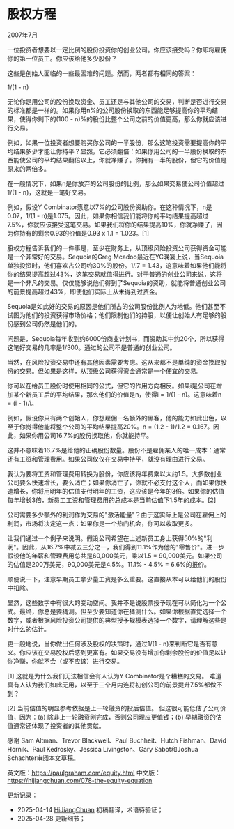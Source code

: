 


# 股权方程

2007年7月

一位投资者想要以一定比例的股份投资你的创业公司。你应该接受吗？你即将雇佣你的第一位员工。你应该给他多少股份？

这些是创始人面临的一些最困难的问题。然而，两者都有相同的答案：

1/(1 - n)

无论你是用公司的股份换取资金、员工还是与其他公司的交易，判断是否进行交易的标准都是一样的。如果你用n%的公司股份换取的东西能足够提高你的平均结果，使得你剩下的(100 - n)%的股份比整个公司之前的价值更高，那么你就应该进行交易。

例如，如果一位投资者想要购买你公司的一半股份，那么这笔投资需要提高你的平均结果多少才能让你持平？显然，它必须翻倍：如果你用公司的一半股份换取的东西能使公司的平均结果翻倍以上，你就净赚了。你拥有一半的股份，但它的价值是原来的两倍多。

在一般情况下，如果n是你放弃的公司股份的比例，那么如果交易使公司价值超过1/(1 - n)，这就是一笔好交易。

例如，假设Y Combinator愿意以7%的公司股份资助你。在这种情况下，n是0.07，1/(1 - n)是1.075。因此，如果你相信我们能将你的平均结果提高超过7.5%，你就应该接受这笔交易。如果我们将你的结果提高10%，你就净赚了，因为你持有的剩余0.93的价值是0.93 x 1.1 = 1.023。[1]

股权方程告诉我们的一件事是，至少在财务上，从顶级风险投资公司获得资金可能是一个非常好的交易。Sequoia的Greg Mcadoo最近在YC晚宴上说，当Sequoia单独投资时，他们喜欢占公司约30%的股份。1/.7 = 1.43，这意味着如果他们能将你的结果提高超过43%，这笔交易就值得进行。对于普通的创业公司来说，这将是一个非凡的交易。仅仅能够说他们得到了Sequoia的资助，就能将普通创业公司的前景提高超过43%，即使他们实际上从未得到过资金。

Sequoia是如此好的交易的原因是他们所占的公司股份比例人为地低。他们甚至不试图为他们的投资获得市场价格；他们限制他们的持股，以便让创始人有足够的股份感到公司仍然是他们的。

问题是，Sequoia每年收到约6000份商业计划书，而资助其中约20个，所以获得这笔好交易的几率是1/300。通过的公司不是普通的创业公司。

当然，在风险投资交易中还有其他因素需要考虑。这从来都不是单纯的资金换取股份的交易。但如果是这样，从顶级公司获得资金通常是一个便宜的交易。

你可以在给员工股份时使用相同的公式，但它的作用方向相反。如果i是公司在增加某个新员工后的平均结果，那么他们的价值是n，使得i = 1/(1 - n)。这意味着n = (i - 1)/i。

例如，假设你只有两个创始人，你想雇佣一名额外的黑客，他的能力如此出色，以至于你觉得他能将整个公司的平均结果提高20%。n = (1.2 - 1)/1.2 = 0.167。因此，如果你用公司16.7%的股份换取他，你就能持平。

这并不意味着16.7%是给他的正确股份数量。股份不是雇佣某人的唯一成本：通常还有工资和管理费用。如果公司仅仅在交易中持平，就没有理由进行交易。

我认为要将工资和管理费用转换为股份，你应该将年费乘以大约1.5。大多数创业公司要么快速增长，要么消亡；如果你消亡了，你就不必支付这个人，而如果你快速增长，你将用明年的估值支付明年的工资，这应该是今年的3倍。如果你的估值每年增长3倍，新员工工资和管理费用的总成本是当前估值下1.5年的成本。[2]

公司需要多少额外的利润作为交易的"激活能量"？由于这实际上是公司在雇佣上的利润，市场将决定这一点：如果你是一个热门机会，你可以收取更多。

让我们通过一个例子来说明。假设公司希望在上述新员工身上获得50%的"利润"。因此，从16.7%中减去三分之一，我们得到11.1%作为他的"零售价"。进一步假设他的年薪和管理费用总共是60,000美元，乘以1.5 = 90,000美元。如果公司的估值是200万美元，90,000美元是4.5%。11.1% - 4.5% = 6.6%的报价。

顺便说一下，注意早期员工拿少量工资是多么重要。这直接从本可以给他们的股份中扣除。

显然，这些数字中有很大的变动空间。我并不是说股票授予现在可以简化为一个公式。最终，你总是要猜测。但至少要知道你在猜测什么。如果你根据直觉选择一个数字，或者根据风险投资公司提供的典型授予规模表选择一个数字，请理解这些是对什么的估计。

更一般地说，当你做出任何涉及股权的决策时，通过1/(1 - n)来判断它是否有意义。你应该在交易股权后感到更富有。如果交易没有增加你剩余股份的价值足以让你净赚，你就不会（或不应该）进行交易。

[1] 这就是为什么我们无法相信会有人认为Y Combinator是个糟糕的交易。
难道真有人认为我们如此无用，以至于三个月内连将初创公司的前景提升7.5%都做不到？

[2] 当前估值的明显参考依据是上一轮融资的投后估值。
但这很可能低估了公司价值，因为：(a) 除非上一轮融资刚完成，否则公司理应更值钱；(b) 早期融资的估值通常还体现了投资者的其他贡献。

感谢 Sam Altman、Trevor Blackwell、Paul Buchheit、Hutch Fishman、David Hornik、Paul Kedrosky、Jessica Livingston、Gary Sabot和Joshua Schachter审阅本文草稿。

英文版：https://paulgraham.com/equity.html
中文版：https://hijiangchuan.com/078-the-equity-equation



更新记录：
- 2025-04-14 [HiJiangChuan](https://hijiangchuan.com) 初稿翻译，术语待验证；
- 2025-04-28 更新细节；
